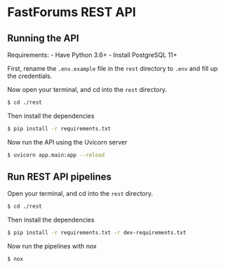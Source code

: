 # FastForums REST API

## Running the API

Requirements: - Have Python 3.6+ - Install PostgreSQL 11+

First, rename the `.env.example` file in the `rest` directory to `.env` and fill up the credentials.

Now open your terminal, and cd into the `rest` directory.

```bash
$ cd ./rest
```

Then install the dependencies

```bash
$ pip install -r requirements.txt
```

Now run the API using the Uvicorn server

```bash
$ uvicorn app.main:app --reload
```

## Run REST API pipelines

Open your terminal, and cd into the `rest` directory.

```bash
$ cd ./rest
```

Then install the dependencies

```bash
$ pip install -r requirements.txt -r dev-requirements.txt
```

Now run the pipelines with nox

```bash
$ nox
```
